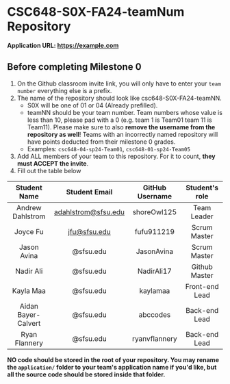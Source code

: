 # CSC648-S0X-FA24-teamNum Repository

**Application URL: <https://example.com>**

## Before completing Milestone 0

1. On the Github classroom invite link, you will only have to enter your `team number` everything else is a prefix.
2. The name of the repository should look like csc648-S0X-FA24-teamNN.
   - S0X will be one of 01 or 04 (Already prefilled).
   - teamNN should be your team number. Team numbers whose value is less than
     10, please pad with a 0 (e.g. team 1 is Team01 team 11 is Team11). Please
     make sure to also **remove the username from the repository as well**!
     Teams with an incorrectly named repository will have points deducted from
     their milestone 0 grades.
   - Examples: `csc648-04-sp24-Team01`, `csc648-01-sp24-Team05`
3. Add ALL members of your team to this repository. For it to count, **they must
   ACCEPT the invite**.
4. Fill out the table below

| Student Name | Student Email | GitHub Username | Student's role |
| :----------: | :-----------: | :-------------: | :------------: |
|   Andrew Dahlstrom   | adahlstrom@sfsu.edu |      shoreOwl125       |  Team Leader   |
|   Joyce Fu   | jfu@sfsu.edu |      fufu911219        |  Scrum Master   |
|   Jason Avina   | @sfsu.edu |      JasonAvina       |  Scrum Master   |
|   Nadir Ali   | @sfsu.edu |      NadirAli17       |  Github Master   |
|   Kayla Maa   | @sfsu.edu |      kaylamaa       |  Front-end Lead   |
|   Aidan Bayer-Calvert   | @sfsu.edu |      abccodes       |  Back-end Lead   |
|   Ryan Flannery   | @sfsu.edu |      ryanvflannery       |  Back-end Lead   |

**NO code should be stored in the root of your repository. You may rename the
`application/` folder to your team's application name if you'd like, but all the
source code should be stored inside that folder.**
